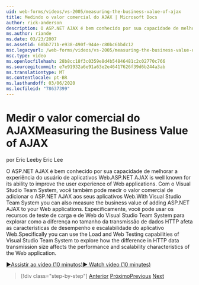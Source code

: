 ```yaml
---
uid: web-forms/videos/vs-2005/measuring-the-business-value-of-ajax
title: Medindo o valor comercial do AJAX | Microsoft Docs
author: rick-anderson
description: O ASP.NET AJAX é bem conhecido por sua capacidade de melhorar a experiência do usuário de aplicativos Web. Com o Visual Studio Team System, você também pode medir o Busine...
ms.author: riande
ms.date: 03/23/2007
ms.assetid: 60bb771b-e938-490f-944e-c80bc6bbdc12
msc.legacyurl: /web-forms/videos/vs-2005/measuring-the-business-value-of-ajax
msc.type: video
ms.openlocfilehash: 28b8cc18f3c0359e8d4b54846481c2c02770c766
ms.sourcegitcommit: e7e91932a6e91a63e2e46417626f39d6b244a3ab
ms.translationtype: MT
ms.contentlocale: pt-BR
ms.lasthandoff: 03/06/2020
ms.locfileid: "78637399"
---
```

# <a name="measuring-the-business-value-of-ajax"></a><span data-ttu-id="35f7e-104">Medir o valor comercial do AJAX</span><span class="sxs-lookup"><span data-stu-id="35f7e-104">Measuring the Business Value of AJAX</span></span>

<span data-ttu-id="35f7e-105">por Eric Lee</span><span class="sxs-lookup"><span data-stu-id="35f7e-105">by Eric Lee</span></span>

<span data-ttu-id="35f7e-106">O ASP.NET AJAX é bem conhecido por sua capacidade de melhorar a experiência do usuário de aplicativos Web.</span><span class="sxs-lookup"><span data-stu-id="35f7e-106">ASP.NET AJAX is well known for its ability to improve the user experience of Web applications.</span></span> <span data-ttu-id="35f7e-107">Com o Visual Studio Team System, você também pode medir o valor comercial de adicionar o ASP.NET AJAX aos seus aplicativos Web.</span><span class="sxs-lookup"><span data-stu-id="35f7e-107">With Visual Studio Team System you can also measure the business value of adding ASP.NET AJAX to your Web applications.</span></span> <span data-ttu-id="35f7e-108">Especificamente, você pode usar os recursos de teste de carga e de Web do Visual Studio Team System para explorar como a diferença no tamanho da transmissão de dados HTTP afeta as características de desempenho e escalabilidade do aplicativo Web.</span><span class="sxs-lookup"><span data-stu-id="35f7e-108">Specifically you can use the Load and Web Testing capabilities of Visual Studio Team System to explore how the difference in HTTP data transmission size affects the performance and scalability characteristics of the Web application.</span></span>

[<span data-ttu-id="35f7e-109">&#9654;Assistir ao vídeo (10 minutos)</span><span class="sxs-lookup"><span data-stu-id="35f7e-109">&#9654; Watch video (10 minutes)</span></span>](https://channel9.msdn.com/Blogs/ASP-NET-Site-Videos/measuring-the-business-value-of-ajax)

> [!div class="step-by-step"]
> <span data-ttu-id="35f7e-110">[Anterior](introduction-to-managing-and-running-tests-with-team-system.md)
> [Próximo](code-coverage-of-automated-tests.md)</span><span class="sxs-lookup"><span data-stu-id="35f7e-110">[Previous](introduction-to-managing-and-running-tests-with-team-system.md)
[Next](code-coverage-of-automated-tests.md)</span></span>

